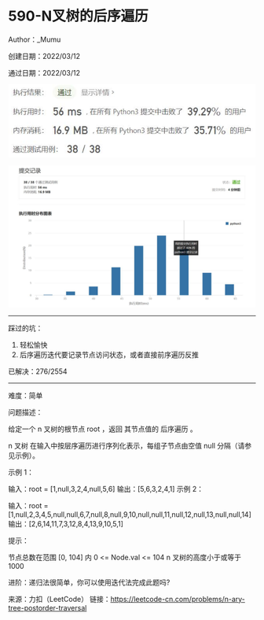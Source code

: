 # 590-N叉树的后序遍历

Author：_Mumu

创建日期：2022/03/12

通过日期：2022/03/12

![](./通过截图2.jpg)

![](./通过截图1.jpg)

*****

踩过的坑：

1. 轻松愉快
1. 后序遍历迭代要记录节点访问状态，或者直接前序遍历反推

已解决：276/2554

*****

难度：简单

问题描述：

给定一个 n 叉树的根节点 root ，返回 其节点值的 后序遍历 。

n 叉树 在输入中按层序遍历进行序列化表示，每组子节点由空值 null 分隔（请参见示例）。

 

示例 1：



输入：root = [1,null,3,2,4,null,5,6]
输出：[5,6,3,2,4,1]
示例 2：



输入：root = [1,null,2,3,4,5,null,null,6,7,null,8,null,9,10,null,null,11,null,12,null,13,null,null,14]
输出：[2,6,14,11,7,3,12,8,4,13,9,10,5,1]


提示：

节点总数在范围 [0, 104] 内
0 <= Node.val <= 104
n 叉树的高度小于或等于 1000


进阶：递归法很简单，你可以使用迭代法完成此题吗?

来源：力扣（LeetCode）
链接：https://leetcode-cn.com/problems/n-ary-tree-postorder-traversal
